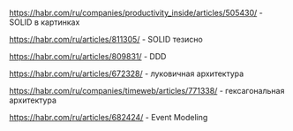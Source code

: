 https://habr.com/ru/companies/productivity_inside/articles/505430/ - SOLID в картинках

https://habr.com/ru/articles/811305/ - SOLID тезисно

https://habr.com/ru/articles/809831/ - DDD

https://habr.com/ru/articles/672328/ - луковичная архитектура

https://habr.com/ru/companies/timeweb/articles/771338/ - гексагональная архитектура

https://habr.com/ru/articles/682424/ - Event Modeling